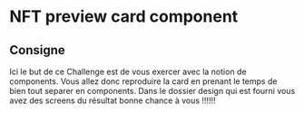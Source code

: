 # NFT preview card component

## Consigne

Ici le but de ce Challenge est de vous exercer avec la notion de components. Vous allez donc reproduire la card en prenant le temps de bien tout separer en components. Dans le dossier design qui est fourni vous avez des screens du résultat bonne chance à vous !!!!!!